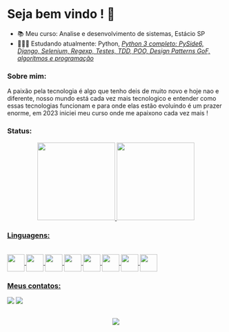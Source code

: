 # Seja bem vindo ! 👋

- 📚 Meu curso: Analise e desenvolvimento de sistemas, Estácio SP
- 🧑🏽‍💻 Estudando atualmente: Python, [_Python 3 completo: PySide6, Django, Selenium, Regexp, Testes, TDD, POO, Design Patterns GoF, algoritmos e programação_](https://www.udemy.com/course/python-3-do-zero-ao-avancado/)

### Sobre mim:

A paixão pela tecnologia é algo que tenho deis de muito novo e hoje nao e diferente, nosso mundo está cada vez mais tecnologico e entender como essas tecnologias funcionam e para onde elas estão evoluindo é um prazer enorme, em 2023 iniciei meu curso onde me apaixono cada vez mais !

### Status:
<div align="center">
  <a href="https://github.com/VictorMosse" target="_blank">
  <img height = "180" src ="https://github-readme-stats.vercel.app/api?username=VictorMosse&show_icons=true&theme=transparent&include_all_comits=true&rank_icon=github"/>
  <img height = "180" src ="https://github-readme-stats.vercel.app/api/top-langs/?username=VictorMosse&size_weight=0.5&count_weight=0.5&theme=transparent&hide=Html"/>
</div>
    
### Linguagens:    
<div style="display: inline_block"><br>
  <img align="center" height="40" widith="40" src="https://cdn.jsdelivr.net/gh/devicons/devicon/icons/python/python-original.svg" />                
  <img align="center" height="40" widith="40" src="https://cdn.jsdelivr.net/gh/devicons/devicon/icons/c/c-original.svg" /> 
  <img align="center" height="40" widith="40" src="https://cdn.jsdelivr.net/gh/devicons/devicon/icons/cplusplus/cplusplus-original.svg" />
  <img align="center" height="40" widith="40" src="https://cdn.jsdelivr.net/gh/devicons/devicon/icons/html5/html5-original.svg" />
  <img align="center" height="40" widith="40" src="https://cdn.jsdelivr.net/gh/devicons/devicon/icons/css3/css3-original.svg" /> 
  <img align="center" height="40" widith="40" src="https://cdn.jsdelivr.net/gh/devicons/devicon/icons/javascript/javascript-original.svg" />
  <img align="center" height="40" widith="40" src="https://cdn.jsdelivr.net/gh/devicons/devicon/icons/java/java-original.svg" />
  <img align="center" height="40" widith="40" src="https://cdn.jsdelivr.net/gh/devicons/devicon/icons/mysql/mysql-original.svg" />  
</div>

### Meus contatos:
<div> 
  <a href = "mailto:mossefranco@gmail.com"><img src="https://img.shields.io/badge/-Gmail-%23333?style=for-the-badge&logo=gmail&logoColor=white" target="_blank"></a>
  <a href="https://www.linkedin.com/in/victor-mosse-franco-bb4878279/" target="_blank"><img src="https://img.shields.io/badge/LinkedIn-0077B5?style=for-the-badge&logo=linkedin&logoColor=white" target="_blank"></a>   
</div>

##
<div align="center">
  <img src="https://media0.giphy.com/media/yGtEUypDDaB2DGgiGl/giphy.gif">
</div>
